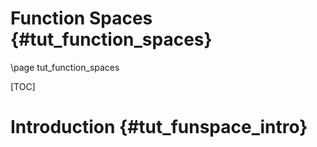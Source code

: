 Function Spaces {#tut_function_spaces}
===============

\page tut_function_spaces

[TOC]

Introduction {#tut_funspace_intro}
============

